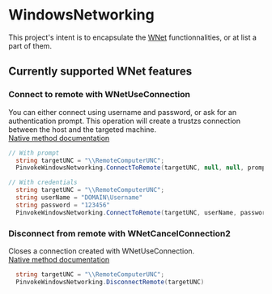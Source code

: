 # WindowsNetworking

This project's intent is to encapsulate the [WNet](https://docs.microsoft.com/en-us/windows/win32/api/_wnet/) functionnalities, or at list a part of them.

## Currently supported WNet features

### Connect to remote with WNetUseConnection
You can either connect using username and password, or ask for an authentication prompt. This operation will create a trustzs connection between the host and the targeted machine.  
[Native method documentation](https://docs.microsoft.com/en-us/windows/win32/api/winnetwk/nf-winnetwk-wnetuseconnectiona)

```csharp
// With prompt
  string targetUNC = "\\RemoteComputerUNC";
  PinvokeWindowsNetworking.ConnectToRemote(targetUNC, null, null, promptUser: true)

// With credentials
  string targetUNC = "\\RemoteComputerUNC";
  string userName = "DOMAIN\Username"
  string password = "123456"
  PinvokeWindowsNetworking.ConnectToRemote(targetUNC, userName, password, promptUser: true)
```

### Disconnect from remote with WNetCancelConnection2
Closes a connection created with WNetUseConnection.  
[Native method documentation](https://docs.microsoft.com/en-us/windows/win32/api/winnetwk/nf-winnetwk-wnetcancelconnection2a)

```csharp
  string targetUNC = "\\RemoteComputerUNC";
  PinvokeWindowsNetworking.DisconnectRemote(targetUNC)
```
